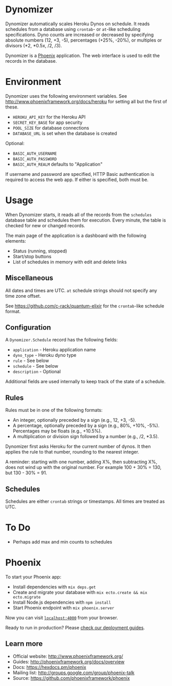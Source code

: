 # Dynomizer

Dynomizer automatically scales Heroku Dynos on schedule. It reads schedules
from a database using `crontab`- or `at`-like scheduling specifications.
Dyno counts are increased or decreased by specifying absolute numbers (12,
+3, -5), percentages (+25%, -20%), or multiples or divisors (*2, *0.5x, /2,
/3).

Dynomizer is a [Phoenix](http://www.phoenixframework.org/) application. The
web interface is used to edit the records in the database.

# Environment

Dynomizer uses the following environment variables. See
http://www.phoenixframework.org/docs/heroku for setting all but the first of
these.

- `HEROKU_API_KEY` for the Heroku API
- `SECRET_KEY_BASE` for app security
- `POOL_SIZE` for database connections
- `DATABASE_URL` is set when the database is created

Optional:

- `BASIC_AUTH_USERNAME`
- `BASIC_AUTH_PASSWORD`
- `BASIC_AUTH_REALM` defaults to "Application"

If username and password are specified, HTTP Basic authentication is
required to access the web app. If either is specified, both must be.

# Usage

When Dynomizer starts, it reads all of the records from the `schedules`
database table and schedules them for execution. Every minute, the table is
checked for new or changed records.

The main page of the application is a dashboard with the following elements:
- Status (running, stopped)
- Start/stop buttons
- List of schedules in memory with edit and delete links

## Miscellaneous

All dates and times are UTC. `at` schedule strings should not specify any
time zone offset.

See https://github.com/c-rack/quantum-elixir for the `crontab`-like schedule
format.

## Configuration

A `Dynomizer.Schedule` record has the following fields:

- `application` - Heroku application name
- `dyno_type` - Heroku dyno type
- `rule` - See below
- `schedule` - See below
- `description` - Optional

Additional fields are used internally to keep track of the state of a
schedule.

## Rules

Rules must be in one of the following formats:

- An integer, optionally preceded by a sign (e.g., 12, +3, -5).
- A percentage, optionally preceded by a sign (e.g., 80%, +10%, -5%).
  Percentages may be floats (e.g., +10.5%).
- A multiplication or division sign followed by a number (e.g., /2, *3.5).

Dynomizer first asks Heroku for the current number of dynos. It then applies
the rule to that number, rounding to the nearest integer.

A reminder: starting with one number, adding X%, then subtracting X%, does
not wind up with the original number. For example 100 + 30% = 130, but 130 -
30% = 91.

## Schedules

Schedules are either `crontab` strings or timestamps. All times are treated
as UTC.

# To Do

- Perhaps add max and min counts to schedules

# Phoenix

To start your Phoenix app:

  * Install dependencies with `mix deps.get`
  * Create and migrate your database with `mix ecto.create && mix ecto.migrate`
  * Install Node.js dependencies with `npm install`
  * Start Phoenix endpoint with `mix phoenix.server`

Now you can visit [`localhost:4000`](http://localhost:4000) from your browser.

Ready to run in production? Please [check our deployment guides](http://www.phoenixframework.org/docs/deployment).

## Learn more

  * Official website: http://www.phoenixframework.org/
  * Guides: http://phoenixframework.org/docs/overview
  * Docs: https://hexdocs.pm/phoenix
  * Mailing list: http://groups.google.com/group/phoenix-talk
  * Source: https://github.com/phoenixframework/phoenix
